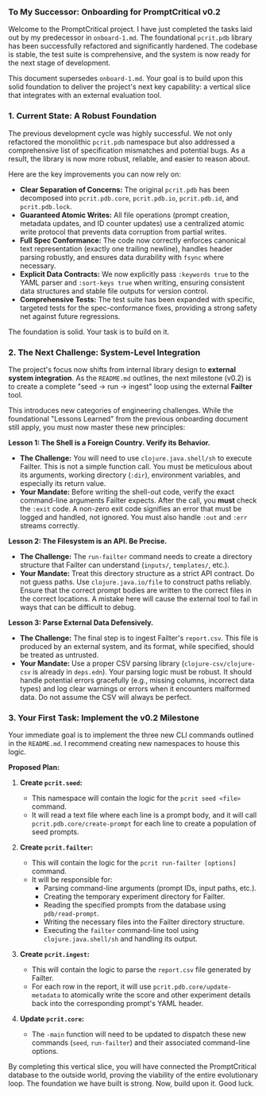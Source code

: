 ### **To My Successor: Onboarding for PromptCritical v0.2**

Welcome to the PromptCritical project. I have just completed the tasks laid out by my predecessor in `onboard-1.md`. The foundational `pcrit.pdb` library has been successfully refactored and significantly hardened. The codebase is stable, the test suite is comprehensive, and the system is now ready for the next stage of development.

This document supersedes `onboard-1.md`. Your goal is to build upon this solid foundation to deliver the project's next key capability: a vertical slice that integrates with an external evaluation tool.

### 1. Current State: A Robust Foundation

The previous development cycle was highly successful. We not only refactored the monolithic `pcrit.pdb` namespace but also addressed a comprehensive list of specification mismatches and potential bugs. As a result, the library is now more robust, reliable, and easier to reason about.

Here are the key improvements you can now rely on:

*   **Clear Separation of Concerns:** The original `pcrit.pdb` has been decomposed into `pcrit.pdb.core`, `pcrit.pdb.io`, `pcrit.pdb.id`, and `pcrit.pdb.lock`.
*   **Guaranteed Atomic Writes:** All file operations (prompt creation, metadata updates, and ID counter updates) use a centralized atomic write protocol that prevents data corruption from partial writes.
*   **Full Spec Conformance:** The code now correctly enforces canonical text representation (exactly one trailing newline), handles header parsing robustly, and ensures data durability with `fsync` where necessary.
*   **Explicit Data Contracts:** We now explicitly pass `:keywords true` to the YAML parser and `:sort-keys true` when writing, ensuring consistent data structures and stable file outputs for version control.
*   **Comprehensive Tests:** The test suite has been expanded with specific, targeted tests for the spec-conformance fixes, providing a strong safety net against future regressions.

The foundation is solid. Your task is to build on it.

### 2. The Next Challenge: System-Level Integration

The project's focus now shifts from internal library design to **external system integration**. As the `README.md` outlines, the next milestone (v0.2) is to create a complete "seed -> run -> ingest" loop using the external **Failter** tool.

This introduces new categories of engineering challenges. While the foundational "Lessons Learned" from the previous onboarding document still apply, you must now master these new principles:

**Lesson 1: The Shell is a Foreign Country. Verify its Behavior.**
*   **The Challenge:** You will need to use `clojure.java.shell/sh` to execute Failter. This is not a simple function call. You must be meticulous about its arguments, working directory (`:dir`), environment variables, and especially its return value.
*   **Your Mandate:** Before writing the shell-out code, verify the exact command-line arguments Failter expects. After the call, you **must** check the `:exit` code. A non-zero exit code signifies an error that must be logged and handled, not ignored. You must also handle `:out` and `:err` streams correctly.

**Lesson 2: The Filesystem is an API. Be Precise.**
*   **The Challenge:** The `run-failter` command needs to create a directory structure that Failter can understand (`inputs/`, `templates/`, etc.).
*   **Your Mandate:** Treat this directory structure as a strict API contract. Do not guess paths. Use `clojure.java.io/file` to construct paths reliably. Ensure that the correct prompt bodies are written to the correct files in the correct locations. A mistake here will cause the external tool to fail in ways that can be difficult to debug.

**Lesson 3: Parse External Data Defensively.**
*   **The Challenge:** The final step is to ingest Failter's `report.csv`. This file is produced by an external system, and its format, while specified, should be treated as untrusted.
*   **Your Mandate:** Use a proper CSV parsing library (`clojure-csv/clojure-csv` is already in `deps.edn`). Your parsing logic must be robust. It should handle potential errors gracefully (e.g., missing columns, incorrect data types) and log clear warnings or errors when it encounters malformed data. Do not assume the CSV will always be perfect.

### 3. Your First Task: Implement the v0.2 Milestone

Your immediate goal is to implement the three new CLI commands outlined in the `README.md`. I recommend creating new namespaces to house this logic.

**Proposed Plan:**

1.  **Create `pcrit.seed`:**
    *   This namespace will contain the logic for the `pcrit seed <file>` command.
    *   It will read a text file where each line is a prompt body, and it will call `pcrit.pdb.core/create-prompt` for each line to create a population of seed prompts.

2.  **Create `pcrit.failter`:**
    *   This will contain the logic for the `pcrit run-failter [options]` command.
    *   It will be responsible for:
        *   Parsing command-line arguments (prompt IDs, input paths, etc.).
        *   Creating the temporary experiment directory for Failter.
        *   Reading the specified prompts from the database using `pdb/read-prompt`.
        *   Writing the necessary files into the Failter directory structure.
        *   Executing the `failter` command-line tool using `clojure.java.shell/sh` and handling its output.

3.  **Create `pcrit.ingest`:**
    *   This will contain the logic to parse the `report.csv` file generated by Failter.
    *   For each row in the report, it will use `pcrit.pdb.core/update-metadata` to atomically write the score and other experiment details back into the corresponding prompt's YAML header.

4.  **Update `pcrit.core`:**
    *   The `-main` function will need to be updated to dispatch these new commands (`seed`, `run-failter`) and their associated command-line options.

By completing this vertical slice, you will have connected the PromptCritical database to the outside world, proving the viability of the entire evolutionary loop. The foundation we have built is strong. Now, build upon it. Good luck.
